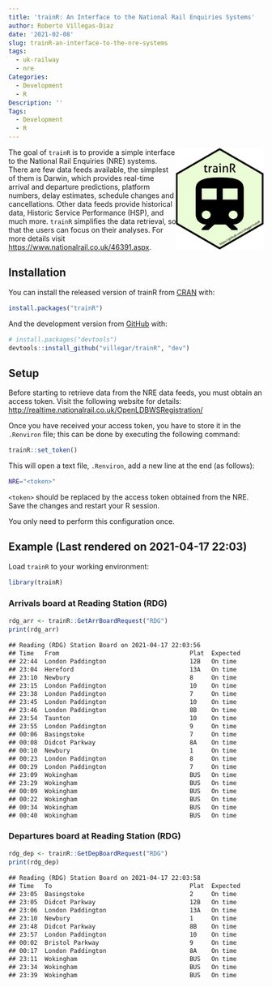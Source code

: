 ```yaml
---
title: 'trainR: An Interface to the National Rail Enquiries Systems'
author: Roberto Villegas-Diaz
date: '2021-02-08'
slug: trainR-an-interface-to-the-nre-systems
tags:
  - uk-railway
  - nre
Categories:
  - Development
  - R
Description: ''
Tags:
  - Development
  - R
---
```


<img src="https://raw.githubusercontent.com/villegar/trainR/main/inst/images/logo.png" alt="logo" align="right" height=200px/>

The goal of `trainR` is to provide a simple interface to the 
National Rail Enquiries (NRE) systems. There are few data feeds 
available, the simplest of them is Darwin, which provides real-time 
arrival and departure predictions, platform numbers, delay estimates, 
schedule changes and cancellations. Other data feeds provide historical 
data, Historic Service Performance (HSP), and much more. `trainR` 
simplifies the data retrieval, so that the users can focus on their 
analyses. For more details visit 
https://www.nationalrail.co.uk/46391.aspx.

## Installation

You can install the released version of trainR from [CRAN](https://CRAN.R-project.org) with:

``` r
install.packages("trainR")
```

And the development version from [GitHub](https://github.com/) with:

``` r
# install.packages("devtools")
devtools::install_github("villegar/trainR", "dev")
```

## Setup
Before starting to retrieve data from the NRE data feeds, you must obtain an access token. 
Visit the following website for details: http://realtime.nationalrail.co.uk/OpenLDBWSRegistration/

Once you have received your access token, you have to store it in the `.Renviron` file; this can be 
done by executing the following command:


```r
trainR::set_token()
```

This will open a text file, `.Renviron`, add a new line at the end (as follows):

```bash
NRE="<token>"
```

`<token>` should be replaced by the access token obtained from the NRE. Save the changes and restart 
your R session.

You only need to perform this configuration once.

## Example (Last rendered on 2021-04-17 22:03)

Load `trainR` to your working environment:

```r
library(trainR)
```

### Arrivals board at Reading Station (RDG)


```r
rdg_arr <- trainR::GetArrBoardRequest("RDG")
print(rdg_arr)
```

```
## Reading (RDG) Station Board on 2021-04-17 22:03:56
## Time   From                                    Plat  Expected
## 22:44  London Paddington                       12B   On time
## 23:04  Hereford                                13A   On time
## 23:10  Newbury                                 8     On time
## 23:15  London Paddington                       10    On time
## 23:38  London Paddington                       7     On time
## 23:45  London Paddington                       10    On time
## 23:46  London Paddington                       8B    On time
## 23:54  Taunton                                 10    On time
## 23:55  London Paddington                       9     On time
## 00:06  Basingstoke                             7     On time
## 00:08  Didcot Parkway                          8A    On time
## 00:10  Newbury                                 1     On time
## 00:23  London Paddington                       8     On time
## 00:29  London Paddington                       7     On time
## 23:09  Wokingham                               BUS   On time
## 23:29  Wokingham                               BUS   On time
## 00:09  Wokingham                               BUS   On time
## 00:22  Wokingham                               BUS   On time
## 00:34  Wokingham                               BUS   On time
## 00:40  Wokingham                               BUS   On time
```

### Departures board at Reading Station (RDG)


```r
rdg_dep <- trainR::GetDepBoardRequest("RDG")
print(rdg_dep)
```

```
## Reading (RDG) Station Board on 2021-04-17 22:03:58
## Time   To                                      Plat  Expected
## 23:05  Basingstoke                             2     On time
## 23:05  Didcot Parkway                          12B   On time
## 23:06  London Paddington                       13A   On time
## 23:10  Newbury                                 1     On time
## 23:48  Didcot Parkway                          8B    On time
## 23:57  London Paddington                       10    On time
## 00:02  Bristol Parkway                         9     On time
## 00:17  London Paddington                       8A    On time
## 23:11  Wokingham                               BUS   On time
## 23:34  Wokingham                               BUS   On time
## 23:39  Wokingham                               BUS   On time
```
